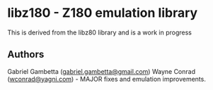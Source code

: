 libz180 - Z180 emulation library
===============================

This is derived from the libz80 library and is a work in progress

Authors
-------
Gabriel Gambetta (gabriel.gambetta@gmail.com)
Wayne Conrad (wconrad@yagni.com) - MAJOR fixes and emulation improvements.
